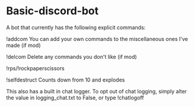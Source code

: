 # Basic-discord-bot
A bot that currently has the following explicit commands:

!addcom You can add your own commands to the miscellaneous ones I've made (if mod)

!delcom Delete any commands you don't like (if mod)

!rps/!rockpaperscissors

!selfdestruct Counts down from 10 and explodes 

This also has a built in chat logger. To opt out of chat logging, simply alter the value in logging_chat.txt to False, or type !chatlogoff
